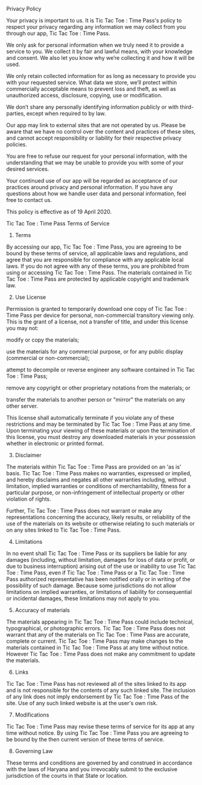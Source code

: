 Privacy Policy

Your privacy is important to us. It is Tic Tac Toe : Time Pass's policy to respect your privacy regarding any information we may collect from you through our app, Tic Tac Toe : Time Pass.

We only ask for personal information when we truly need it to provide a service to you. We collect it by fair and lawful means, with your knowledge and consent. We also let you know why we’re collecting it and how it will be used.

We only retain collected information for as long as necessary to provide you with your requested service. What data we store, we’ll protect within commercially acceptable means to prevent loss and theft, as well as unauthorized access, disclosure, copying, use or modification.

We don’t share any personally identifying information publicly or with third-parties, except when required to by law.

Our app may link to external sites that are not operated by us. Please be aware that we have no control over the content and practices of these sites, and cannot accept responsibility or liability for their respective privacy policies.

You are free to refuse our request for your personal information, with the understanding that we may be unable to provide you with some of your desired services.

Your continued use of our app will be regarded as acceptance of our practices around privacy and personal information. If you have any questions about how we handle user data and personal information, feel free to contact us.

This policy is effective as of 19 April 2020.







Tic Tac Toe : Time Pass Terms of Service

1. Terms

By accessing our app, Tic Tac Toe : Time Pass, you are agreeing to be bound by these terms of service, all applicable laws and regulations, and agree that you are responsible for compliance with any applicable local laws. If you do not agree with any of these terms, you are prohibited from using or accessing Tic Tac Toe : Time Pass. The materials contained in Tic Tac Toe : Time Pass are protected by applicable copyright and trademark law.



2. Use License





Permission is granted to temporarily download one copy of Tic Tac Toe : Time Pass per device for personal, non-commercial transitory viewing only. This is the grant of a license, not a transfer of title, and under this license you may not:



modify or copy the materials;

use the materials for any commercial purpose, or for any public display (commercial or non-commercial);

attempt to decompile or reverse engineer any software contained in Tic Tac Toe : Time Pass;

remove any copyright or other proprietary notations from the materials; or

transfer the materials to another person or "mirror" the materials on any other server.





This license shall automatically terminate if you violate any of these restrictions and may be terminated by Tic Tac Toe : Time Pass at any time. Upon terminating your viewing of these materials or upon the termination of this license, you must destroy any downloaded materials in your possession whether in electronic or printed format.



3. Disclaimer



The materials within Tic Tac Toe : Time Pass are provided on an 'as is' basis. Tic Tac Toe : Time Pass makes no warranties, expressed or implied, and hereby disclaims and negates all other warranties including, without limitation, implied warranties or conditions of merchantability, fitness for a particular purpose, or non-infringement of intellectual property or other violation of rights.

Further, Tic Tac Toe : Time Pass does not warrant or make any representations concerning the accuracy, likely results, or reliability of the use of the materials on its website or otherwise relating to such materials or on any sites linked to Tic Tac Toe : Time Pass.



4. Limitations

In no event shall Tic Tac Toe : Time Pass or its suppliers be liable for any damages (including, without limitation, damages for loss of data or profit, or due to business interruption) arising out of the use or inability to use Tic Tac Toe : Time Pass, even if Tic Tac Toe : Time Pass or a Tic Tac Toe : Time Pass authorized representative has been notified orally or in writing of the possibility of such damage. Because some jurisdictions do not allow limitations on implied warranties, or limitations of liability for consequential or incidental damages, these limitations may not apply to you.



5. Accuracy of materials

The materials appearing in Tic Tac Toe : Time Pass could include technical, typographical, or photographic errors. Tic Tac Toe : Time Pass does not warrant that any of the materials on Tic Tac Toe : Time Pass are accurate, complete or current. Tic Tac Toe : Time Pass may make changes to the materials contained in Tic Tac Toe : Time Pass at any time without notice. However Tic Tac Toe : Time Pass does not make any commitment to update the materials.



6. Links

Tic Tac Toe : Time Pass has not reviewed all of the sites linked to its app and is not responsible for the contents of any such linked site. The inclusion of any link does not imply endorsement by Tic Tac Toe : Time Pass of the site. Use of any such linked website is at the user's own risk.



7. Modifications

Tic Tac Toe : Time Pass may revise these terms of service for its app at any time without notice. By using Tic Tac Toe : Time Pass you are agreeing to be bound by the then current version of these terms of service.



8. Governing Law

These terms and conditions are governed by and construed in accordance with the laws of Haryana and you irrevocably submit to the exclusive jurisdiction of the courts in that State or location.
